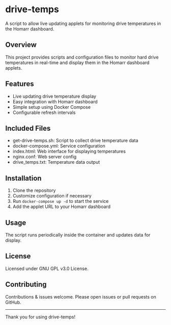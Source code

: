 # drive-temps

A script to allow live updating applets for monitoring drive temperatures in the Homarr dashboard.

## Overview

This project provides scripts and configuration files to monitor hard drive temperatures in real-time and display them in the Homarr dashboard applets.

## Features

- Live updating drive temperature display
- Easy integration with Homarr dashboard
- Simple setup using Docker Compose
- Configurable refresh intervals

## Included Files

- get-drive-temps.sh: Script to collect drive temperature data
- docker-compose.yml: Service configuration
- index.html: Web interface for displaying temperatures
- nginx.conf: Web server config
- drive_temps.txt: Temperature data output

## Installation

1. Clone the repository
2. Customize configuration if necessary
3. Run `docker-compose up -d` to start the service
4. Add the applet URL to your Homarr dashboard

## Usage

The script runs periodically inside the container and updates data for display.

## License

Licensed under GNU GPL v3.0 License.

## Contributing

Contributions & issues welcome. Please open issues or pull requests on GitHub.

---

Thank you for using drive-temps!

